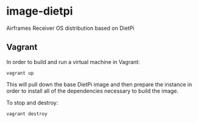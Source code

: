 # image-dietpi
Airframes Receiver OS distribution based on DietPi

## Vagrant

In order to build and run a virtual machine in Vagrant:

```
vagrant up
```

This will pull down the base DietPi image and then prepare the instance
in order to install all of the dependencies necessary to build the image.

To stop and destroy:

```
vagrant destroy
```
